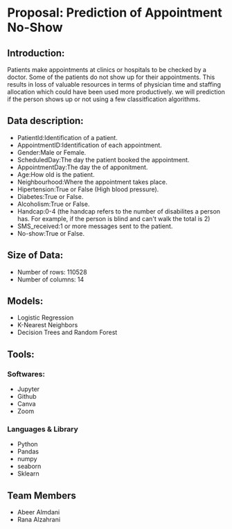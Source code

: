 # Proposal: Prediction of Appointment No-Show 

## Introduction:
Patients make appointments at clinics or hospitals to be checked by a doctor. Some of the patients do not show up for their appointments. This results in loss of valuable resources in terms of physician time and staffing allocation which could have been used more productively. we will prediction if the person shows up or not using a few classitfication algorithms.

## Data description:
* PatientId:Identification of a patient.
* AppointmentID:Identification of each appointment.
* Gender:Male or Female.
* ScheduledDay:The day the patient booked the appointment.
* AppointmentDay:The day the of apponitment.
* Age:How old is the patient.
* Neighbourhood:Where the appointment takes place.
* Hipertension:True or False (High blood pressure).
* Diabetes:True or False.
* Alcoholism:True or False.
* Handcap:0-4 (the handcap refers to the number of disabilites a person has. For example, if the person is blind and can't walk the total is 2)
* SMS_received:1 or more messages sent to the patient.
* No-show:True or False.


## Size of Data:

* Number of rows: 110528
* Number of columns: 14


## Models:
* Logistic Regression
* K-Nearest Neighbors
* Decision Trees and Random Forest


## Tools:

### Softwares:

* Jupyter
* Github
* Canva
* Zoom

### Languages & Library

* Python
* Pandas
* numpy
* seaborn
* Sklearn

## Team Members

* Abeer Almdani
* Rana Alzahrani
